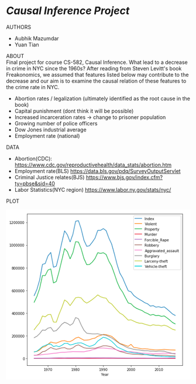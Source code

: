 # _Causal Inference Project_
AUTHORS 
- Aubhik Mazumdar  
- Yuan Tian 

ABOUT  
Final project for course CS-582, Causal Inference. What lead to a decrease in crime in NYC since the 1960s? After reading from Steven Levitt's book Freakonomics, we assumed that features listed below may contribute to the decrease and our aim is to examine the causal relation of these features to the crime rate in NYC.
- Abortion rates / legalization (ultimately identified as the root cause in the book)  
- Capital punishment (dont think it will be possible)
- Increased incarceration rates -> change to prisoner population
- Growing number of police officers  
- Dow Jones industrial average  
- Employment rate (national) 

DATA
- Abortion(CDC):
https://www.cdc.gov/reproductivehealth/data_stats/abortion.htm
- Employment rate(BLS)
https://data.bls.gov/pdq/SurveyOutputServlet
- Criminal Justice relates(BJS)
https://www.bjs.gov/index.cfm?ty=pbse&sid=40
- Labor Statistics(NYC region)
https://www.labor.ny.gov/stats/nyc/


PLOT

![first_plot](plots/plot1.png)




